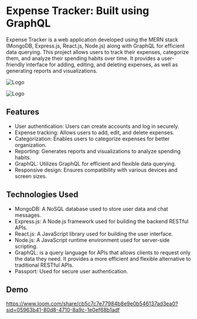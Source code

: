 
# Expense Tracker: Built using GraphQL



Expense Tracker is a web application developed using the MERN stack (MongoDB, Express.js, React.js, Node.js) along with GraphQL for efficient data querying. This project allows users to track their expenses, categorize them, and analyze their spending habits over time. It provides a user-friendly interface for adding, editing, and deleting expenses, as well as generating reports and visualizations.



![Logo](https://github.com/Sumitsh28/Expense/blob/master/frontend/Screenshot%202024-03-13%20at%201.00.46%E2%80%AFAM.png?raw=true)

![Logo](https://github.com/Sumitsh28/Expense/blob/master/frontend/Screenshot%202024-03-13%20at%201.01.00%E2%80%AFAM.png?raw=true)



## Features

- User authentication: Users can create accounts and log in securely.
- Expense tracking: Allows users to add, edit, and delete expenses.
- Categorization: Enables users to categorize expenses for better organization.
- Reporting: Generates reports and visualizations to analyze spending habits.
- GraphQL: Utilizes GraphQL for efficient and flexible data querying.
- Responsive design: Ensures compatibility with various devices and screen sizes.

## Technologies Used

- MongoDB: A NoSQL database used to store user data and chat messages.
- Express.js: A Node.js framework used for building the backend RESTful APIs.
- React.js: A JavaScript library used for building the user interface.
- Node.js: A JavaScript runtime environment used for server-side scripting.
- GraphQL: is a query language for APIs that allows clients to request only the data they need. It provides a more efficient and flexible alternative to traditional RESTful APIs.
- Passport: Used for secure user authentication.

## Demo

https://www.loom.com/share/cb5c7c7e77984b8e9e0b546137ad3ea0?sid=05963b41-80d8-4710-8a9c-1e0ef68b1adf




